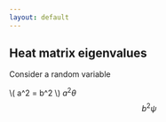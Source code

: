 ```yaml
---
layout: default
---
```


## Heat matrix eigenvalues

Consider a random variable

\\( a^2 = b^2 \\) $a^2 \theta$ $$ b^2 \psi$$

